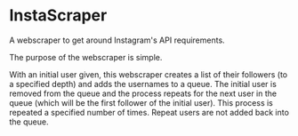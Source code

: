 # InstaScraper
A webscraper to get around Instagram's API requirements.

The purpose of the webscraper is simple.

With an initial user given, this webscraper creates a list of their followers (to a specified depth) and adds the usernames to a queue.
The initial user is removed from the queue and the process repeats for the next user in the queue (which will be the first follower of the initial user).
This process is repeated a specified number of times.
Repeat users are not added back into the queue.
